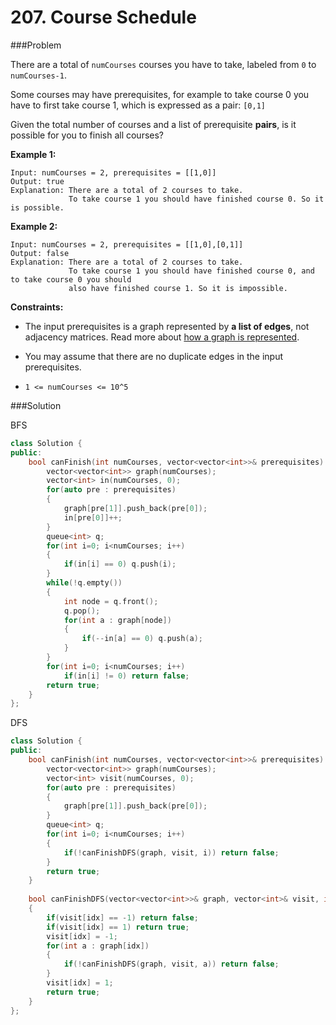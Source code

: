 # 207. Course Schedule

###Problem

There are a total of `numCourses` courses you have to take, labeled from `0` to `numCourses-1`.

Some courses may have prerequisites, for example to take course 0 you have to first take course 1, which is expressed as a pair: `[0,1]`

Given the total number of courses and a list of prerequisite **pairs**, is it possible for you to finish all courses?

 

**Example 1:**

```
Input: numCourses = 2, prerequisites = [[1,0]]
Output: true
Explanation: There are a total of 2 courses to take. 
             To take course 1 you should have finished course 0. So it is possible.
```

**Example 2:**

```
Input: numCourses = 2, prerequisites = [[1,0],[0,1]]
Output: false
Explanation: There are a total of 2 courses to take. 
             To take course 1 you should have finished course 0, and to take course 0 you should
             also have finished course 1. So it is impossible.
```

 

**Constraints:**

- The input prerequisites is a graph represented by **a list of edges**, not adjacency matrices. Read more about [how a graph is represented](https://www.khanacademy.org/computing/computer-science/algorithms/graph-representation/a/representing-graphs).

- You may assume that there are no duplicate edges in the input prerequisites.

- `1 <= numCourses <= 10^5`


###Solution

BFS

```c++
class Solution {
public:
    bool canFinish(int numCourses, vector<vector<int>>& prerequisites) {
        vector<vector<int>> graph(numCourses);
        vector<int> in(numCourses, 0);
        for(auto pre : prerequisites)
        {
            graph[pre[1]].push_back(pre[0]);
            in[pre[0]]++;
        }
        queue<int> q;
        for(int i=0; i<numCourses; i++)
        {
            if(in[i] == 0) q.push(i);
        }
        while(!q.empty())
        {
            int node = q.front();
            q.pop();
            for(int a : graph[node])
            {
                if(--in[a] == 0) q.push(a);
            }
        }
        for(int i=0; i<numCourses; i++)
            if(in[i] != 0) return false;
        return true;
    }
};
```



DFS

```c++
class Solution {
public:
    bool canFinish(int numCourses, vector<vector<int>>& prerequisites) {
        vector<vector<int>> graph(numCourses);
        vector<int> visit(numCourses, 0);
        for(auto pre : prerequisites)
        {
            graph[pre[1]].push_back(pre[0]);
        }
        queue<int> q;
        for(int i=0; i<numCourses; i++)
        {
            if(!canFinishDFS(graph, visit, i)) return false;
        }
        return true;
    }
    
    bool canFinishDFS(vector<vector<int>>& graph, vector<int>& visit, int idx)
    {
        if(visit[idx] == -1) return false;
        if(visit[idx] == 1) return true;
        visit[idx] = -1;
        for(int a : graph[idx])
        {
            if(!canFinishDFS(graph, visit, a)) return false;
        }
        visit[idx] = 1;
        return true;
    }
};
```



